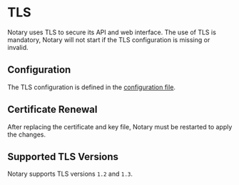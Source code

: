 # TLS

Notary uses TLS to secure its API and web interface. The use of TLS is mandatory, Notary will not start if the TLS configuration is missing or invalid.

## Configuration

The TLS configuration is defined in the [configuration file](config_file.md). 

## Certificate Renewal

After replacing the certificate and key file, Notary must be restarted to apply the changes.

## Supported TLS Versions

Notary supports TLS versions `1.2` and `1.3`.
